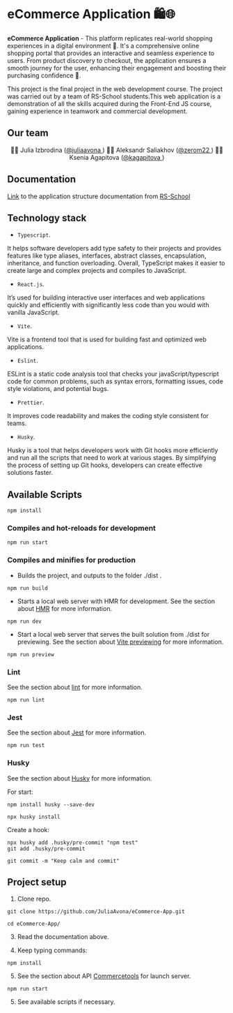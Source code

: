 # eCommerce Application 🛍️🌐

**eCommerce Application** - This platform replicates real-world shopping experiences in a digital environment 🏪. It's a comprehensive online shopping portal that provides an interactive and seamless experience to users. From product discovery to checkout, the application ensures a smooth journey for the user, enhancing their engagement and boosting their purchasing confidence 🚀.

This project is the final project in the web development course. The project was carried out by a team of RS-School students.This web application is a demonstration of all the skills acquired during the Front-End JS course, gaining experience in teamwork and commercial development.

## Our team 

<p align="center">
  👨‍💻 Julia Izbrodina (<a href="https://github.com/juliaavona">@juliaavona </a>)
  👨‍💻 Aleksandr Saliakhov (<a href="https://github.com/zerom22">@zerom22 </a>)
  👨‍💻 Ksenia Agapitova (<a href="https://github.com/kagapitova">@kagapitova </a>)
</p>

## Documentation 
[Link](https://github.com/rolling-scopes-school/tasks/tree/master/tasks/eCommerce-Application) to the application structure documentation from [RS-School](https://rs.school/index.html)

## Technology stack

- `Typescript`.
  
It helps software developers add type safety to their projects and provides features like type aliases, interfaces, abstract classes, encapsulation, inheritance, and function overloading. Overall, TypeScript makes it easier to create large and complex projects and compiles to JavaScript.

- `React.js`.

It’s used for building interactive user interfaces and web applications quickly and efficiently with significantly less code than you would with vanilla JavaScript.

- `Vite`.
  
Vite is a frontend tool that is used for building fast and optimized web applications.

- `Eslint`.

ESLint is a static code analysis tool that checks your javaScript/typescript code for common problems, such as syntax errors, formatting issues, code style violations, and potential bugs.

- `Prettier`.

It improves code readability and makes the coding style consistent for teams. 

- `Husky`.

Husky is a tool that helps developers work with Git hooks more efficiently and run all the scripts that need to work at various stages. By simplifying the process of setting up Git hooks, developers can create effective solutions faster.


## Available Scripts

```
npm install
```

### Compiles and hot-reloads for development

```
npm run start
```

### Compiles and minifies for production

- Builds the project, and outputs to the folder ./dist .
```
npm run build
```

- Starts a local web server with HMR for development.
See the section about [HMR](https://vitejs.dev/guide/features.html#hot-module-replacement) for more information.
```
npm run dev 
```

- Start a local web server that serves the built solution from ./dist for previewing. 
See the section about [Vite previewing](https://vitejs.dev/guide/static-deploy.html#testing-the-app-locally) for more information.
```
npm run preview
```

### Lint
See the section about [lint](https://eslint.org/docs/latest/use/getting-started) for more information.


```
npm run lint
```

### Jest
See the section about [Jest](https://jestjs.io/docs/getting-started) for more information.


```
npm run test
```

### Husky
See the section about [Husky](https://typicode.github.io/husky/getting-started.html) for more information.


For start:
```
npm install husky --save-dev
```

```
npx husky install
```

Create a hook: 
```
npx husky add .husky/pre-commit "npm test"
git add .husky/pre-commit
```

```
git commit -m "Keep calm and commit"
```

## Project setup

1. Clone repo.

```
git clone https://github.com/JuliaAvona/eCommerce-App.git
```
```
cd eCommerce-App/
```

3. Read the documentation above.
   
6. Keep typing commands:
   
```
npm install
```

5. See the section about API [Commercetools](https://docs.commercetools.com/frontend-getting-started/developing-with-commercetools-frontend#set-up-the-project-locally) for launch server.
   
```
npm run start
```

5. See available scripts if necessary.
